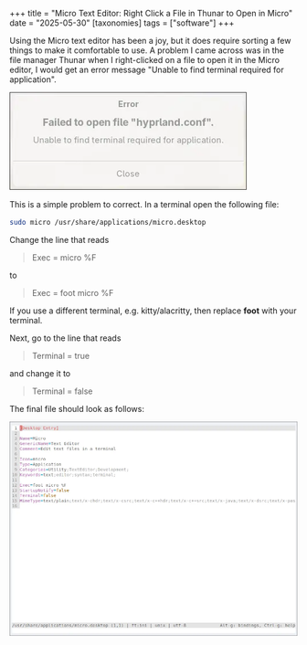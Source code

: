 +++
title = "Micro Text Editor: Right Click a File in Thunar to Open in Micro"
date = "2025-05-30"
[taxonomies]
tags = ["software"]
+++


Using the Micro text editor has been a joy, but it does require sorting a few things to make it comfortable to use.  A problem I came across was in the file manager Thunar when I right-clicked on a file to open it in the Micro editor, I would get an error message "Unable to find terminal required for application".

<!-- more -->

![error message](micro-editor.webp)

This is a simple problem to correct.  In a terminal open the following file:

```bash
sudo micro /usr/share/applications/micro.desktop
```

Change the line that reads

> Exec = micro %F

to 

> Exec = foot micro %F

If you use a different terminal, e.g. kitty/alacritty, then replace **foot** with your terminal.

Next, go to the line that reads

> Terminal = true

and change it to 

> Terminal = false

The final file should look as follows:

![micro.desktop file](micro-desktop-file.webp)
